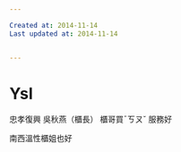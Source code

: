 ```yaml
---

Created at: 2014-11-14
Last updated at: 2014-11-14


---
```


# Ysl


忠孝復興 吳秋燕（櫃長）
櫃哥買ˉㄎㄡˇ 服務好

南西溫性櫃姐也好

